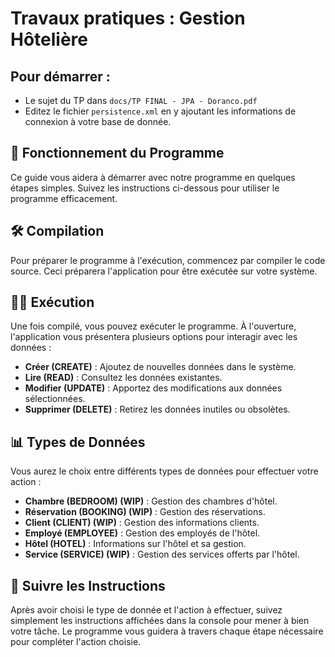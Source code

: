 # Travaux pratiques : Gestion Hôtelière

## Pour démarrer :

-  Le sujet du TP dans `docs/TP FINAL - JPA - Doranco.pdf`
-  Editez le fichier `persistence.xml` en y ajoutant les informations de connexion à votre base de donnée.

## 🚀 Fonctionnement du Programme
Ce guide vous aidera à démarrer avec notre programme en quelques étapes simples. Suivez les instructions ci-dessous pour utiliser le programme efficacement.

## 🛠️ Compilation
Pour préparer le programme à l'exécution, commencez par compiler le code source. Ceci préparera l'application pour être exécutée sur votre système.

## 🏃‍♂️ Exécution
Une fois compilé, vous pouvez exécuter le programme. À l'ouverture, l'application vous présentera plusieurs options pour interagir avec les données :

- **Créer (CREATE)** : Ajoutez de nouvelles données dans le système.
- **Lire (READ)** : Consultez les données existantes.
- **Modifier (UPDATE)** : Apportez des modifications aux données sélectionnées.
- **Supprimer (DELETE)** : Retirez les données inutiles ou obsolètes.
## 📊 Types de Données
Vous aurez le choix entre différents types de données pour effectuer votre action :

- **Chambre (BEDROOM) (WIP)** : Gestion des chambres d'hôtel.
- **Réservation (BOOKING) (WIP)** : Gestion des réservations.
- **Client (CLIENT) (WIP)** : Gestion des informations clients.
- **Employé (EMPLOYEE)** : Gestion des employés de l'hôtel.
- **Hôtel (HOTEL)** : Informations sur l'hôtel et sa gestion.
- **Service (SERVICE) (WIP)** : Gestion des services offerts par l'hôtel.
## 📝 Suivre les Instructions
Après avoir choisi le type de donnée et l'action à effectuer, suivez simplement les instructions affichées dans la console pour mener à bien votre tâche. Le programme vous guidera à travers chaque étape nécessaire pour compléter l'action choisie.
  
